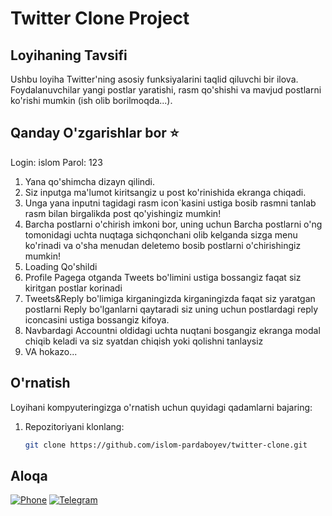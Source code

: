 # Twitter Clone Project

## Loyihaning Tavsifi

Ushbu loyiha Twitter'ning asosiy funksiyalarini taqlid qiluvchi bir ilova. Foydalanuvchilar yangi postlar yaratishi, rasm qo'shishi va mavjud postlarni ko'rishi mumkin (ish olib borilmoqda...).

## Qanday O'zgarishlar bor ⭐️

Login: islom
Parol: 123

1. Yana qo'shimcha dizayn qilindi.
2. Siz inputga ma'lumot kiritsangiz u post ko'rinishida ekranga chiqadi.
3. Unga yana inputni tagidagi rasm icon`kasini ustiga bosib rasmni tanlab rasm bilan birgalikda post qo'yishingiz mumkin!
4. Barcha postlarni o'chirish imkoni bor, uning uchun Barcha postlarni o'ng tomonidagi uchta nuqtaga sichqonchani olib kelganda sizga menu ko'rinadi va o'sha menudan deletemo bosib postlarni o'chirishingiz mumkin!
5. Loading Qo'shildi
6. Profile Pagega otganda Tweets bo'limini ustiga bossangiz faqat siz kiritgan postlar korinadi
7. Tweets&Reply bo'limiga kirganingizda kirganingizda faqat siz yaratgan postlarni Reply bo'lganlarni qaytaradi siz uning uchun postlardagi reply iconcasini ustiga bossangiz kifoya.
8. Navbardagi Accountni oldidagi uchta nuqtani bosgangiz ekranga modal chiqib keladi va siz syatdan chiqish yoki qolishni tanlaysiz
9. VA hokazo...

## O'rnatish

Loyihani kompyuteringizga o'rnatish uchun quyidagi qadamlarni bajaring:

1. Repozitoriyani klonlang:
   ```bash
   git clone https://github.com/islom-pardaboyev/twitter-clone.git

## Aloqa

[![Phone](https://img.shields.io/badge/Phone-+998999247787-blue?style=flat-square&logo=phone)](tel:+998999247787)
[![Telegram](https://img.shields.io/badge/Telegram-Chat-blue?style=flat-square&logo=telegram)](https://t.me/IslomPardaboyev)
